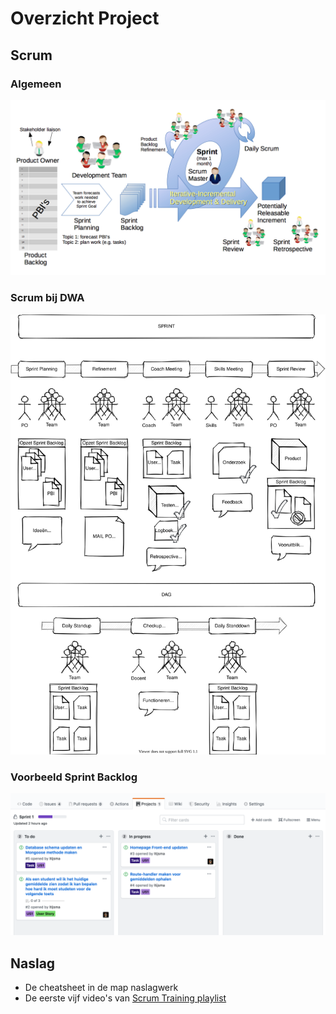 # Overzicht Project

## Scrum

### Algemeen

![Overzicht van Scrum](images/Scrum_Framework.png)

### Scrum bij DWA

![Scrum bij DWA](images/scrum_bij_dwa.svg)


### Voorbeeld Sprint Backlog

![voorbeeld](images/voorbeeld_bord.png)

## Naslag

- De cheatsheet in de map naslagwerk
- De eerste vijf video's van [Scrum Training playlist](https://youtu.be/D8vT7G0WATM)